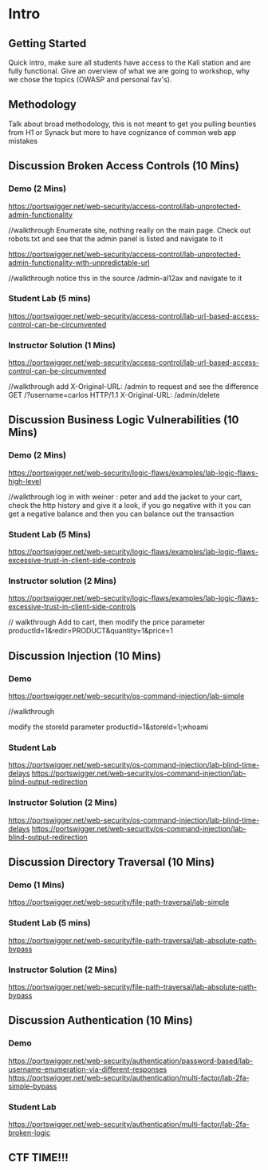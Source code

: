 # Intro

## Getting Started 

Quick intro, make sure all students have access to the Kali station and are fully functional.  Give an overview of what we are going to workshop, why we chose the topics (OWASP and personal fav's).

## Methodology
Talk about broad methodology, this is not meant to get you pulling bounties from H1 or Synack but more to have cognizance of common web app mistakes

## Discussion Broken Access Controls (10 Mins)

### Demo (2 Mins)
https://portswigger.net/web-security/access-control/lab-unprotected-admin-functionality

//walkthrough
Enumerate site, nothing really on the main page.  Check out robots.txt and see that the admin panel is listed and navigate to it

https://portswigger.net/web-security/access-control/lab-unprotected-admin-functionality-with-unpredictable-url

//walkthrough
notice this in the source /admin-al12ax and navigate to it

### Student Lab (5 mins)
https://portswigger.net/web-security/access-control/lab-url-based-access-control-can-be-circumvented

### Instructor Solution (1 Mins)
https://portswigger.net/web-security/access-control/lab-url-based-access-control-can-be-circumvented


//walkthrough
add X-Original-URL: /admin to request and see the difference
GET /?username=carlos HTTP/1.1
X-Original-URL: /admin/delete

## Discussion Business Logic Vulnerabilities (10 Mins)

### Demo (2 Mins)

https://portswigger.net/web-security/logic-flaws/examples/lab-logic-flaws-high-level

//walkthrough
log in with weiner : peter and add the jacket to your cart, check the http history and give it a look, if you go negative with it you can get a negative balance and then you can balance out the transaction 

### Student Lab (5 Mins)
https://portswigger.net/web-security/logic-flaws/examples/lab-logic-flaws-excessive-trust-in-client-side-controls

### Instructor solution (2 Mins)
https://portswigger.net/web-security/logic-flaws/examples/lab-logic-flaws-excessive-trust-in-client-side-controls

// walkthrough
Add to cart, then modify the price parameter
productId=1&redir=PRODUCT&quantity=1&price=1

## Discussion Injection (10 Mins)

### Demo 
https://portswigger.net/web-security/os-command-injection/lab-simple

//walkthrough

modify the storeId parameter  productId=1&storeId=1;whoami

### Student Lab
https://portswigger.net/web-security/os-command-injection/lab-blind-time-delays
https://portswigger.net/web-security/os-command-injection/lab-blind-output-redirection

### Instructor Solution (2 Mins)
https://portswigger.net/web-security/os-command-injection/lab-blind-time-delays
https://portswigger.net/web-security/os-command-injection/lab-blind-output-redirection

## Discussion Directory Traversal (10 Mins)

### Demo (1 Mins)
https://portswigger.net/web-security/file-path-traversal/lab-simple

### Student Lab (5 mins)
https://portswigger.net/web-security/file-path-traversal/lab-absolute-path-bypass

### Instructor Solution (2 Mins)
https://portswigger.net/web-security/file-path-traversal/lab-absolute-path-bypass

## Discussion Authentication (10 Mins)

### Demo
https://portswigger.net/web-security/authentication/password-based/lab-username-enumeration-via-different-responses
https://portswigger.net/web-security/authentication/multi-factor/lab-2fa-simple-bypass

### Student Lab
https://portswigger.net/web-security/authentication/multi-factor/lab-2fa-broken-logic

## CTF TIME!!!

